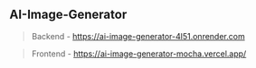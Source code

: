 ## AI-Image-Generator

> Backend - https://ai-image-generator-4l51.onrender.com

> Frontend - https://ai-image-generator-mocha.vercel.app/
